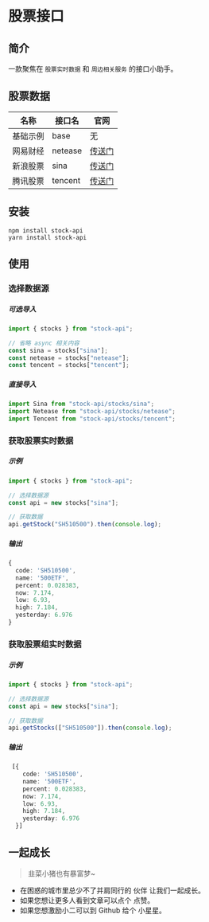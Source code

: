 # 股票接口

## 简介

一款聚焦在 `股票实时数据` 和 `周边相关服务` 的接口小助手。

## 股票数据

| 名称 | 接口名 | 官网 |
| --- | --- | --- |
| 基础示例 | base | 无 |
| 网易财经 | netease | [传送门](https://money.163.com/) |
| 新浪股票 | sina | [传送门](https://finance.sina.com.cn/) |
| 腾讯股票 | tencent | [传送门](http://gu.qq.com/) |

## 安装

```shell
npm install stock-api
yarn install stock-api
```

## 使用

### 选择数据源

##### 可选导入

```typescript
import { stocks } from "stock-api";

// 省略 async 相关内容
const sina = stocks["sina"];
const netease = stocks["netease"];
const tencent = stocks["tencent"];
```

##### 直接导入

```typescript
import Sina from "stock-api/stocks/sina";
import Netease from "stock-api/stocks/netease";
import Tencent from "stock-api/stocks/tencent";
```

### 获取股票实时数据

##### 示例

```typescript
import { stocks } from "stock-api";

// 选择数据源
const api = new stocks["sina"];

// 获取数据
api.getStock("SH510500").then(console.log);
```

##### 输出

```typescript
{
  code: 'SH510500',
  name: '500ETF',
  percent: 0.028383,
  now: 7.174,
  low: 6.93,
  high: 7.184,
  yesterday: 6.976
}
```

### 获取股票组实时数据

##### 示例

```typescript
import { stocks } from "stock-api";

// 选择数据源
const api = new stocks["sina"];

// 获取数据
api.getStocks(["SH510500"]).then(console.log);
```

##### 输出

```typescript
 [{
    code: 'SH510500',
    name: '500ETF',
    percent: 0.028383,
    now: 7.174,
    low: 6.93,
    high: 7.184,
    yesterday: 6.976
  }]
```



## 一起成长

> 韭菜小猪也有暴富梦~

- 在困惑的城市里总少不了并肩同行的 伙伴 让我们一起成长。
- 如果您想让更多人看到文章可以点个 点赞。
- 如果您想激励小二可以到 Github 给个 小星星。
